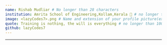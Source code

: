 ```yaml
---
name: Rishab Mudliar # No longer than 28 characters
institution: Amrita School of Engineering,Kollam,Kerala 🚩 # no longer than 58 characters
image: <lazyCodes7>.png # Name and extension of your profile picture(ex. <YOUR-USERNAME>.png) The picture must be squared and 544px on width and height.
quote: Training is nothing, the will is everything # no longer than 100 characters, avoid using quotes(") to guarantee the format remains the same.
github: lazyCodes7
---
```

---

